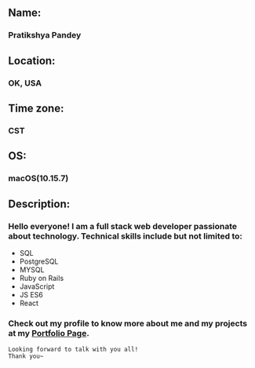 ## Name: 
### Pratikshya Pandey  

## Location: 
### OK, USA

## Time zone: 
### CST

## OS: 
### macOS(10.15.7)

## Description: 

 ### Hello everyone! I am a full stack web developer passionate about technology. Technical skills include but not limited to: 
 * SQL
 * PostgreSQL 
 * MYSQL 
 * Ruby on Rails 
 * JavaScript 
 * JS ES6 
 * React
  ### Check out my profile to know more about me and my projects at my [Portfolio Page](https://pratikshyapandeyportfolio.netlify.app).   
    Looking forward to talk with you all!  
    Thank you~ 



